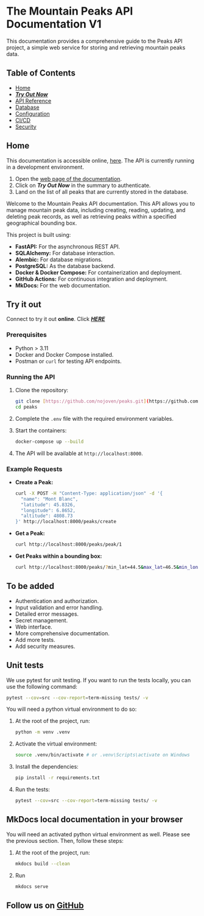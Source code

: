 # The Mountain Peaks API Documentation V1

This documentation provides a comprehensive guide to the Peaks API project, a simple web service for storing and retrieving mountain peaks data.

## Table of Contents

- [Home](index.md)
- ***[Try Out Now](http://127.0.0.1:8000/auth/login)***
- [API Reference](api_reference.md)
- [Database](database.md)
- [Configuration](configuration.md)
- [CI/CD](ci_cd.md)
- [Security](security.md)

## Home

This documentation is accessible online, [here](https://peaks.onrender.com/).
The API is currently running in a development environment.

1. Open the [web page of the documentation](https://peaks.onrender.com/).
2. Click on ***Try Out Now*** in the summary to authenticate.
3. Land on the list of all peaks that are currently stored in the database.

Welcome to the Mountain Peaks API documentation. This API allows you to manage mountain peak data, including creating, reading, updating, and deleting peak records, as well as retrieving peaks within a specified geographical bounding box.

This project is built using:

- **FastAPI:** For the asynchronous REST API.
- **SQLAlchemy:** For database interaction.
- **Alembic:** For database migrations.
- **PostgreSQL:** As the database backend.
- **Docker & Docker Compose:** For containerization and deployment.
- **GitHub Actions:** For continuous integration and deployment.
- **MkDocs:** For the web documentation.

## Try it out

Connect to try it out **online**. Click ***[HERE](http://127.0.0.1:8000/auth/login)***

### Prerequisites

- Python > 3.11
- Docker and Docker Compose installed.
- Postman or `curl` for testing API endpoints.

### Running the API

1. Clone the repository:

    ```bash
    git clone [https://github.com/nojoven/peaks.git](https://github.com/nojoven/peaks.git)
    cd peaks
    ```

2. Complete the `.env` file with the required environment variables.

3. Start the containers:

    ```bash
    docker-compose up --build
    ```

4. The API will be available at `http://localhost:8000`.

### Example Requests

- **Create a Peak:**

    ```bash
    curl -X POST -H "Content-Type: application/json" -d '{
      "name": "Mont Blanc",
      "latitude": 45.8326,
      "longitude": 6.8652,
      "altitude": 4808.73
    }' http://localhost:8000/peaks/create
    ```

- **Get a Peak:**

    ```bash
    curl http://localhost:8000/peaks/peak/1
    ```

- **Get Peaks within a bounding box:**

    ```bash
    curl http://localhost:8000/peaks/?min_lat=44.5&max_lat=46.5&min_lon=5.5&max_lon=7.5
    ```

## To be added

- Authentication and authorization.
- Input validation and error handling.
- Detailed error messages.
- Secret management.
- Web interface.
- More comprehensive documentation.
- Add more tests.
- Add security measures.


## Unit tests

We use pytest for unit testing. If you want to run the tests locally, you can use the following command:

```bash
pytest --cov=src --cov-report=term-missing tests/ -v
```

You will need a python virtual environment to do so:

1. At the root of the project, run:

    ```bash
    python -m venv .venv
    ```

2. Activate the virtual environment:

    ```bash
    source .venv/bin/activate # or .venv\Scripts\activate on Windows
    ```

3. Install the dependencies:

    ```bash
    pip install -r requirements.txt
    ```

4. Run the tests:

    ```bash
    pytest --cov=src --cov-report=term-missing tests/ -v
    ```

## MkDocs local documentation in your browser

You will need an activated python virtual environment as well. Please see the previous section. Then, follow these steps:

1. At the root of the project, run:

    ```bash
    mkdocs build --clean
    ```

2. Run

    ```bash
    mkdocs serve
    ```


## Follow us on **[GitHub](https://github.com/nojoven/peaks)**
